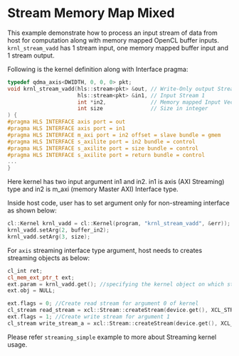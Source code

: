 Stream Memory Map Mixed
===============================================================

This example demonstrate how to process an input stream of data from host for computation along with memory mapped OpenCL buffer inputs. `krnl_stream_vadd` has 1 stream input, one memory mapped buffer input and 1 stream output.

Following is the kernel definition along with Interface pragma:

```c++
typedef qdma_axis<DWIDTH, 0, 0, 0> pkt;
void krnl_stream_vadd(hls::stream<pkt> &out, // Write-Only output Stream
                      hls::stream<pkt> &in1, // Input Stream 1
                      int *in2,              // Memory mapped Input Vector 2
                      int size               // Size in integer
) {
#pragma HLS INTERFACE axis port = out
#pragma HLS INTERFACE axis port = in1
#pragma HLS INTERFACE m_axi port = in2 offset = slave bundle = gmem
#pragma HLS INTERFACE s_axilite port = in2 bundle = control
#pragma HLS INTERFACE s_axilite port = size bundle = control
#pragma HLS INTERFACE s_axilite port = return bundle = control
...
}
```
Here kernel has two input argument in1 and in2. in1 is axis (AXI Streaming) type and in2 is m_axi (memory Master AXI) Interface type.

Inside host code, user has to set argument only for non-streaming interface as shown below:
```c++
cl::Kernel krnl_vadd = cl::Kernel(program, "krnl_stream_vadd", &err));
krnl_vadd.setArg(2, buffer_in2);
krnl_vadd.setArg(3, size);
```

For `axis` streaming interface type argument, host needs to creates streaming objects as below:

```c++
cl_int ret;
cl_mem_ext_ptr_t ext;
ext.param = krnl_vadd.get(); //specifying the kernel object on which stream connection will be established
ext.obj = NULL;

ext.flags = 0; //Create read stream for argument 0 of kernel
cl_stream read_stream = xcl::Stream::createStream(device.get(), XCL_STREAM_WRITE_ONLY, CL_STREAM, &ext, &ret));
ext.flags = 1; //Create write stream for argument 1 
cl_stream write_stream_a = xcl::Stream::createStream(device.get(), XCL_STREAM_READ_ONLY, CL_STREAM, &ext, &ret));
```

Please refer `streaming_simple` example to more about Streaming kernel usage.

